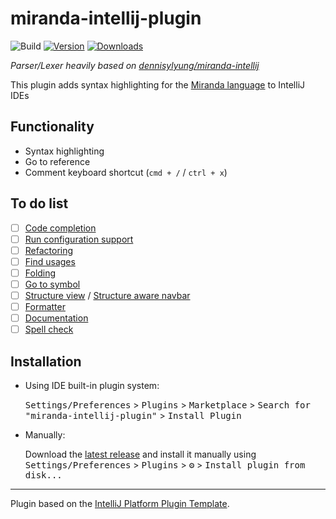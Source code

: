 # miranda-intellij-plugin

![Build](https://github.com/adnathanail/miranda-intellij-plugin/workflows/Build/badge.svg)
[![Version](https://img.shields.io/jetbrains/plugin/v/20871-miranda-language-support.svg)](https://plugins.jetbrains.com/plugin/20871-miranda-language-support)
[![Downloads](https://img.shields.io/jetbrains/plugin/d/20871-miranda-language-support.svg)](https://plugins.jetbrains.com/plugin/20871-miranda-language-support)

_Parser/Lexer heavily based on [dennisylyung/miranda-intellij](https://github.com/dennisylyung/miranda-intellij)_

<!-- Plugin description -->
This plugin adds syntax highlighting for the [Miranda language](https://www.cs.kent.ac.uk/people/staff/dat/miranda/) to IntelliJ IDEs
<!-- Plugin description end -->

## Functionality

- Syntax highlighting
- Go to reference
- Comment keyboard shortcut (`cmd + /` / `ctrl + x`)

## To do list

- [ ] [Code completion](https://plugins.jetbrains.com/docs/intellij/completion-contributor.html)
- [ ] [Run configuration support](https://plugins.jetbrains.com/docs/intellij/run-configurations.html?from=jetbrains.org#implement-a-run-configuration)
- [ ] [Refactoring](https://plugins.jetbrains.com/docs/intellij/reference-contributor.html#define-a-refactoring-support-provider)
- [ ] [Find usages](https://plugins.jetbrains.com/docs/intellij/find-usages-provider.html)
- [ ] [Folding](https://plugins.jetbrains.com/docs/intellij/folding-builder.html)
- [ ] [Go to symbol](https://plugins.jetbrains.com/docs/intellij/go-to-symbol-contributor.html)
- [ ] [Structure view](https://plugins.jetbrains.com/docs/intellij/structure-view-factory.html) / [Structure aware navbar](https://plugins.jetbrains.com/docs/intellij/structure-aware-navbar.htm)
- [ ] [Formatter](https://plugins.jetbrains.com/docs/intellij/formatter.html)
- [ ] [Documentation](https://plugins.jetbrains.com/docs/intellij/documentation-provider.html)
- [ ] [Spell check](https://plugins.jetbrains.com/docs/intellij/spell-checking-strategy.html)

## Installation

- Using IDE built-in plugin system:
  
  <kbd>Settings/Preferences</kbd> > <kbd>Plugins</kbd> > <kbd>Marketplace</kbd> > <kbd>Search for "miranda-intellij-plugin"</kbd> >
  <kbd>Install Plugin</kbd>
  
- Manually:

  Download the [latest release](https://github.com/adnathanail/miranda-intellij-plugin/releases/latest) and install it manually using
  <kbd>Settings/Preferences</kbd> > <kbd>Plugins</kbd> > <kbd>⚙️</kbd> > <kbd>Install plugin from disk...</kbd>


---
Plugin based on the [IntelliJ Platform Plugin Template][template].

[template]: https://github.com/JetBrains/intellij-platform-plugin-template
